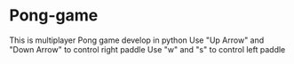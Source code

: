 # Pong-game
This is multiplayer Pong game develop in python
Use "Up Arrow" and "Down Arrow" to control right paddle
Use "w" and "s" to control left paddle
